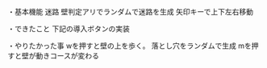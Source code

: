 ・基本機能
    迷路
    壁判定アリでランダムで迷路を生成
    矢印キーで上下左右移動


・できたこと
    下記の導入ボタンの実装

・やりたかった事
    wを押すと壁の上を歩く。
    落とし穴をランダムで生成
    mを押すと壁が動きコースが変わる

